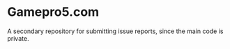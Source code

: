 # Gamepro5.com
A secondary repository for submitting issue reports, since the main code is private.
